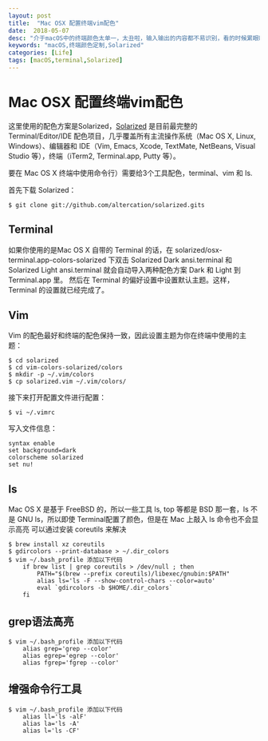 ```yaml
---
layout: post
title:  "Mac OSX 配置终端vim配色"
date:  2018-05-07
desc: "介于macOS中的终端颜色太单一，太丑啦，输入输出的内容都不易识别，看的时候累眼睛，于是就去研究了下关于终端定制的方法，看到不断有人推荐 Solarized，看了一些截图，感觉还不错，决定试一下。"
keywords: "macOS,终端颜色定制,Solarized"
categories: [Life]
tags: [macOS,terminal,Solarized]
---
```

# Mac OSX 配置终端vim配色

这里使用的配色方案是Solarized，[Solarized](http://ethanschoonover.com/solarized) 是目前最完整的 Terminal/Editor/IDE 配色项目，几乎覆盖所有主流操作系统（Mac OS X, Linux, Windows）、编辑器和 IDE（Vim, Emacs, Xcode, TextMate, NetBeans, Visual Studio 等），终端（iTerm2, Terminal.app, Putty 等）。

要在 Mac OS X 终端中使用命令行）需要给3个工具配色，terminal、vim 和 ls. 

首先下载 Solarized：
```
$ git clone git://github.com/altercation/solarized.gits
```

## Terminal

如果你使用的是Mac OS X 自带的 Terminal 的话，在 solarized/osx-terminal.app-colors-solarized 下双击 Solarized Dark ansi.terminal 和 Solarized Light ansi.terminal 就会自动导入两种配色方案 Dark 和 Light 到 Terminal.app 里。
然后在 Terminal 的偏好设置中设置默认主题。这样，Terminal 的设置就已经完成了。

## Vim

Vim 的配色最好和终端的配色保持一致，因此设置主题为你在终端中使用的主题：
```
$ cd solarized
$ cd vim-colors-solarized/colors
$ mkdir -p ~/.vim/colors
$ cp solarized.vim ~/.vim/colors/
```

接下来打开配置文件进行配置：
```
$ vi ~/.vimrc
```

写入文件信息：
```
syntax enable
set background=dark
colorscheme solarized
set nu!
```

## ls

Mac OS X 是基于 FreeBSD 的，所以一些工具 ls, top 等都是 BSD 那一套，ls 不是 GNU ls，所以即使 Terminal配置了颜色，但是在 Mac 上敲入 ls 命令也不会显示高亮
可以通过安装 coreutils 来解决

```
$ brew install xz coreutils
$ gdircolors --print-database > ~/.dir_colors
$ vim ~/.bash_profile 添加以下代码
    if brew list | grep coreutils > /dev/null ; then
        PATH="$(brew --prefix coreutils)/libexec/gnubin:$PATH"
        alias ls='ls -F --show-control-chars --color=auto'
        eval `gdircolors -b $HOME/.dir_colors`
    fi

```

## grep语法高亮

```
$ vim ~/.bash_profile 添加以下代码
    alias grep='grep --color'
    alias egrep='egrep --color'
    alias fgrep='fgrep --color'
```

## 增强命令行工具

```
$ vim ~/.bash_profile 添加以下代码
    alias ll='ls -alF'
    alias la='ls -A'
    alias l='ls -CF'
```
